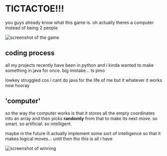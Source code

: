 # TICTACTOE!!!

you guys already know what this game is. oh actually theres a computer instead of being 2 people

![screenshot of the game](game.png)

## coding process

all my projects recently have been in python and i kinda wanted to make something in java for once. big mistake... ts pmo

lowkey struggled cos i cant do java for the life of me but it whatever it works now hooray

## 'computer'

so the way the computer works is that it stores all the empty coordinates into an array and then picks **randomly** from that to make its next move. so smart. so artificial. so intelligent.

maybe in the future ill actually implement some sort of intelligence so that it makes logical moves... until then tho this is all i have

![screenshot of winning](win.png)